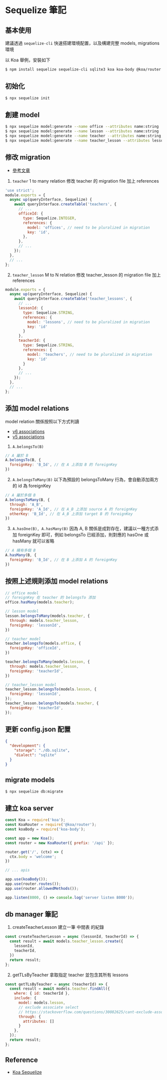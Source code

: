 # Sequelize 筆記

## 基本使用
建議透過 `sequelize-cli` 快速搭建環境配置，以及構建完整 models, migrations 環境

以 Koa 舉例，安裝如下
```bash
$ npm install sequelize sequelize-cli sqlite3 koa koa-body @koa/router
```

## 初始化
```bash
$ npx sequelize init
```

## 創建 model
```bash
$ npx sequelize model:generate --name office --attributes name:string
$ npx sequelize model:generate --name lesson --attributes name:string
$ npx sequelize model:generate --name teacher --attributes name:string, officeId:integer
$ npx sequelize model:generate --name teacher_lesson --attributes lessonId:integer,teacherId:integer
```

## 修改 migration
- [參考文章](https://siddharth-lakhara.medium.com/understanding-sequelize-associations-part-3-many-to-many-n-m-mapping-3e7dcdeb78db)

1. `teacher` 1 to many relation
修改 teacher 的 migration file 加上 references
```js
'use strict';
module.exports = {
  async up(queryInterface, Sequelize) {
    await queryInterface.createTable('teachers', {
      // ...
      officeId: {
        type: Sequelize.INTEGER,
        references: {
          model: 'offices', // need to be pluralized in migration
          key: 'id',
        },
      },
      // ...
    });
  },
  // ...
};
```

2. `teacher_lesson` M to N relation
修改 teacher_lesson 的 migration file 加上 references
```js
module.exports = {
  async up(queryInterface, Sequelize) {
    await queryInterface.createTable('teacher_lessons', {
      // ...
      lessonId: {
        type: Sequelize.STRING,
        references: {
          model: 'lessons', // need to be pluralized in migration
          key: 'id'
        }
      },
      teacherId: {
        type: Sequelize.STRING,
        references: {
          model: 'teachers', // need to be pluralized in migration
          key: 'id'
        }
      },
      // ...
    });
  },
  // ...
};
```

## 添加 model relations
model relation 關係按照以下方式判讀
- [v6 associations](https://sequelize.org/docs/v6/core-concepts/assocs/)
- [v5 associations](https://sequelize.org/v5/manual/associations.html)

1. `A.belongsTo(B)`
```js
// A 屬於 B
A.belongsTo(B, {
  foreignKey: 'B_Id', // 在 A 上添加 B 的 foreignKey
})
```

2. `A.belongsToMany(B)`
以下為預設的 belongsToMany 行為，會自動添加兩方的 id 為 foreignKey
```js
// A 屬於多個 B
A.belongsToMany(B, {
  through: 'A_B',
  foreignKey: 'A_Id', // 在 A_B 上添加 source A 的 foreignKey
  otherKey: 'B_Id', // 在 A_B 上添加 target B 的 foreignKey
})
```

3. `A.hasOne(B), A.hasMany(B)`
因為 A, B 關係是成對存在，建議以一種方式添加 foreignKey 即可，例如 belongsTo 已經添加，則對應的 hasOne 或 hasMany 就可以省略
```js
// A 擁有多個 B
A.hasMany(B, {
  foreignKey: 'B_Id', // 在 B 上添加 A 的 foreignKey
})
```

## 按照上述規則添加 model relations
```js
// office model
// foreignKey 在 teacher 的 belongsTo 添加
office.hasMany(models.teacher);
```

```js
// lesson model
lesson.belongsToMany(models.teacher, {
  through: models.teacher_lesson,
  foreignKey: 'lessonId',
})
```

```js
// teacher model
teacher.belongsTo(models.office, {
  foreignKey: 'officeId',
})

teacher.belongsToMany(models.lesson, {
  through: models.teacher_lesson,
  foreignKey: 'teacherId',
})
```

```js
// teacher_lesson model
teacher_lesson.belongsTo(models.lesson, {
  foreignKey: 'lessonId',
});
teacher_lesson.belongsTo(models.teacher, {
  foreignKey: 'teacherId',
});
```

## 更新 config.json 配置
```json
{
  "development": {
    "storage": "./db.sqlite",
    "dialect": "sqlite"
  }
}
```

## migrate models
```bash
$ npx sequelize db:migrate
```

## 建立 koa server
```js
const Koa = require('koa');
const KoaRouter = require('@koa/router');
const koaBody = require('koa-body');

const app = new Koa();
const router = new KoaRouter({ prefix: '/api' });

router.get('/', (ctx) => {
  ctx.body = 'welcome';
})

// ... apis

app.use(koaBody());
app.use(router.routes());
app.use(router.allowedMethods());

app.listen(8000, () => console.log('server listen 8000'));
```

## db manager 筆記
1. createTeacherLesson
建立一筆 中間表 的紀錄
```js
const createTeacherLesson = async (lessonId, teacherId) => {
  const result = await models.teacher_lesson.create({
    lessonId,
    teacherId,
  })
  return result;
};
```

2. getTLsByTeacher
拿取指定 teacher 並包含其所有 lessons
```js
const getTLsByTeacher = async (teacherId) => {
  const result = await models.teacher.findAll({
    where: { id: teacherId },
    include: {
      model: models.lesson,
      // exclude associate select
      // https://stackoverflow.com/questions/30082625/cant-exclude-associations-fields-from-select-statement-in-sequelize
      through: {
        attributes: []
      }
    },
  });
  return result;
};
```

## Reference
- [Koa Sequelize](https://github.com/jwlearn1994/koa-sequelize.git)